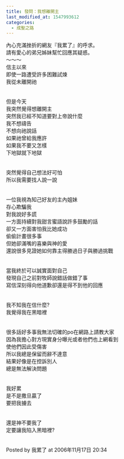 ```yaml
---
title: 發問：我想離開主
last_modified_at: 1547993612
categories:
  - 成聖之路
---
```


內心充滿挫折的網友『我累了』的呼求。<br>請有愛心的弟兄姊妹幫忙回應其疑惑。<br>～～～<br><!--more-->信主以來<br>即使一路遭受許多困難試煉<br>我從未離開祂<br><br><br>但是今天<br>我突然覺得想離開主 <br>突然我已經不知道要對上帝說什麼<br>我不想禱告<br>不想向祂說話<br>如果祂曾給我應許<br>如果我不要又怎樣<br>下地獄就下地獄<br><br><br>突然覺得自己想法好可怕<br>所以我需要找人說一說<br><br><br>一位我視為知己好友的主內姐妹<br>存心欺騙我<br>對我說好多謊<br>一方面持續對我甜言蜜語說許多鼓勵的話<br>卻又一方面害怕我比她成功<br>偷偷計畫很多事<br>但她卻滿嘴的喜樂與神的愛<br>還說很多見證她如何靠主得勝過日子與勝過挑戰<br><br><br>當我終於可以誠實面對自己<br>發現自己之前對牧師說錯話做錯了事<br>寫信深刻得向他道歉卻還是得不到他的回應<br><br><br>我不知我在信什麼?<br>我覺得我在黑暗裡<br><br><br>很多話好多事我無法切確的po在網路上請教大家<br>因為我擔心對方現實身分曝光或者他們也上網看到<br>使他們因此受傷害<br>所以我總是保留而辭不達意<br>結果好像是在控訴別人<br>總是無法解決問題<br><br><br>我好累<br>是不是撒旦贏了<br>要把我擄去<br><br><br>還是神不要我了<br>定要讓我陷入黑暗裡?<br><br><br>Posted by 我累了 at 2006年11月17日 20:34 <br>
